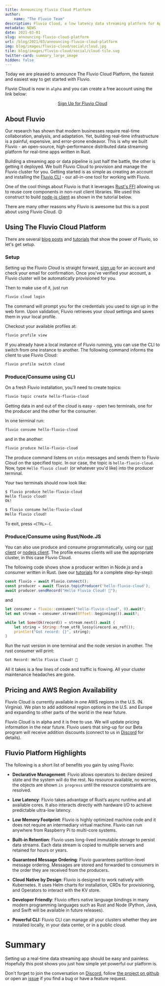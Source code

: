 ```yaml
---
title: Announcing Fluvio Cloud Platform
author:
    name: "The Fluvio Team"
description: Fluvio Cloud, a low latency data streaming platform for App developers like us.
metadata: NEWS
date: 2021-03-01
slug: announcing-fluvio-cloud-platform
url: /blog/2021/03/announcing-fluvio-cloud-platform
img: blog/images/fluvio-cloud/social/cloud.jpg
tile: blog/images/fluvio-cloud/social/cloud-tile.svg
twitter-card: summary_large_image
hidden: false
---
```



Today we are pleased to announce The Fluvio Cloud Platform, the fastest and easiest way to get started with Fluvio.

Fluvio Cloud is now in `alpha` and you can create a free account using the link below:

<center><a class="btn btn-primary" href="https://cloud.fluvio.io/signup" target="_blank" role="button">Sign Up for Fluvio Cloud</a></center>

## About Fluvio

Our research has shown that modern businesses require real-time collaboration, analysis, and adaptation. Yet, building real-time infrastructure is a painful, expensive, and error-prone endeavor. This is why we built Fluvio - an open-source, high-performance distributed data streaming platform for real-time apps written in Rust.

Building a streaming app or data pipeline is just half the battle, the other is getting it deployed. We built Fluvio Cloud to provision and manage the Fluvio cluster for you. Getting started is as simple as creating an account and installing the [Fluvio CLI] - our all-in-one tool for working with Fluvio.

One of the cool things about Fluvio is that it leverages  <a href="https://doc.rust-lang.org/nomicon/ffi.html#calling-foreign-functions" target="_blank" role="button">Rust's FFI</a> allowing us to reuse core components in non-rust client libraries. We used this construct to build [node-js client] as shown in the tutorial below.

There are many other reasons why Fluvio is awesome but this is a post about using Fluvio Cloud. :wink:

[Fluvio CLI]: /docs/getting-started/
[node-js client]: https://github.com/infinyon/fluvio-client-node

## Using The Fluvio Cloud Platform

There are several [blog posts](/blog) and [tutorials](/tutorials) that show the power of Fluvio, so let's get setup.

### Setup

Setting up the Fluvio Cloud is straight forward, <a href="https://cloud.fluvio.io/signup" target="_blank" role="button">sign up</a> for an account and check your email for confirmation. Once you've verified your account, a Fluvio cluster will be automatically provisioned for you. 

Then to make use of it, just run

```bash
fluvio cloud login
```

The command will prompt you for the credentials you used to sign up in the web form. Upon validation, Fluvio retrieves your cloud settings and saves them in your local profile. 

Checkout your available profiles at:

```bash
fluvio profile view
```

If you already have a local instance of Fluvio running, you can use the CLI to switch from one instance to another. The following command informs the client to use Fluvio Cloud:

```bash
fluvio profile switch cloud
```

### Produce/Consume using CLI

On a fresh Fluvio installation, you'll need to create topics:

```bash
fluvio topic create hello-fluvio-cloud
```

Getting data in and out of the cloud is easy - open two terminals, one for the producer and the other for the consumer. 

In one terminal run:

```bash
fluvio consume hello-fluvio-cloud
```

and in the another:

```bash
fluvio produce hello-fluvio-cloud
```

The produce command listens on `stdin` messages and sends them to Fluvio Cloud on the
specified topic. In our case, the topic is `hello-fluvio-cloud`. Now, type
`Hello fluvio cloud!` (or whatever you'd like) into the producer terminal.

Your two terminals should now look like:

```bash
$ fluvio produce hello-fluvio-cloud
Hello fluvio cloud!
Ok!
```

```bash
$ fluvio consume hello-fluvio-cloud
Hello fluvio cloud!
```

To exit, press `<CTRL>-C`.

### Produce/Consume using Rust/Node.JS

You can also use produce and consume programmatically, using our [rust
client](https://crates.io/crates/fluvio) or [nodejs
client](https://www.npmjs.com/package/@fluvio/client). The profile ensures clients will use the appropriate cluster, in this case Fluvio Cloud.

The following code shows show a producer written in Node.js and a consumer written in Rust. (see our [tutorials](/tutorials) for a complete step-by-step):

```javascript
const fluvio = await Fluvio.connect();
const producer = await fluvio.topicProducer('hello-fluvio-cloud');
await producer.sendRecord("Hello Fluvio Cloud! 🎉");
```
and

```rust
let consumer = fluvio::consumer("hello-fluvio-cloud", 0).await?;
let mut stream = consumer.stream(Offset::beginning()).await?;

while let Some(Ok(record)) = stream.next().await {
    let string = String::from_utf8_lossy(&record.as_ref());
    println!("Got record: {}", string);
}
```

Run the rust version in one terminal and the node version in another. The rust consumer will print:

```bash
Got Record: Hello Fluvio Cloud! 🎉
```

All it takes is a few lines of code and traffic is flowing. All your cluster maintenance headaches are gone.

## Pricing and AWS Region Availability

Fluvio Cloud is currently available in one AWS regions in the U.S. (N. Virginia). We plan to add additional region options in the U.S. and Europe and expanding to other parts of the world in the near future.

Fluvio Cloud is in alpha and it is free to use. We will update pricing information in the near future. Fluvio users that sing-up for our Beta program will receive addition discounts (connect to us in [Discord](https://discordapp.com/invite/bBG2dTz) for details).

## Fluvio Platform Highlights

The following is a short list of benefits you gain by using Fluvio:

* **Declarative Management**: Fluvio allows operators to declare desired state
and the system will do the rest. No resource available, no worries, the objects
are shown `in progress` until the resource constraints are resolved.

* **Low Latency**: Fluvio takes advantage of Rust’s async runtime and all
available cores. It also interacts directly with hardware I/O to achieve
predictable ultra-low latency.

* **Low Memory Footprint**: Fluvio is highly optimized machine code and it does
not require an intermediary virtual machine. Fluvio can run anywhere from
Raspberry Pi to  multi-core systems.

* **Built-in Retention**: Fluvio uses long-lived immutable storage to persist
data streams. Each data stream is copied to multiple servers and retained for
hours or years.

* **Guaranteed Message Ordering**: Fluvio guarantees partition-level message
ordering. Messages are stored and forwarded to consumers in the order they are
received from the producers.

* **Cloud Native by Design**: Fluvio is designed to work natively with
Kubernetes. It uses Helm charts for installation, CRDs for provisioning, and
Operators to interact with the KV store.

* **Developer Friendly**: Fluvio offers native language bindings in many modern
programming languages such as Rust and Node (Python, Java, and Swift will be
        available in future releases).

* **Powerful CLI:** Fluvio CLI can manage all your clusters whether they are
installed locally, in your data center, or in a public cloud.


# Summary

Setting up a real-time data streaming app should be easy and painless. Hopefully this
post shows you just how simple yet powerful our platform is.

Don't forget to join the conversation on
[Discord](https://discordapp.com/invite/bBG2dTz), follow [the project on
github](https://github.com/infinyon/fluvio/watchers) or open an
[issue](https://github.com/infinyon/fluvio/issues) if you find a bug or have a
feature request.
